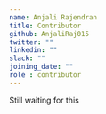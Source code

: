 ```yaml
---
name: Anjali Rajendran
title: Contributor
github: AnjaliRaj015
twitter: ""
linkedin: ""
slack: ""
joining_date: ""
role : contributor
---
```


Still waiting for this
